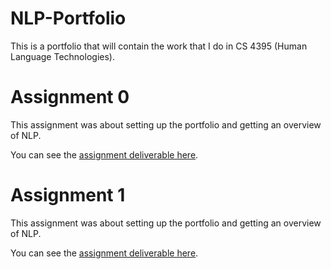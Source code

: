 # NLP-Portfolio
This is a portfolio that will contain the work that I do in CS 4395 (Human Language Technologies).

# Assignment 0

This assignment was about setting up the portfolio and getting an overview of NLP.

You can see the [assignment deliverable here](https://github.com/srp0223/NLP-Portfolio/blob/main/Overview_of_NLP.pdf).

# Assignment 1

This assignment was about setting up the portfolio and getting an overview of NLP.

You can see the [assignment deliverable here](https://github.com/srp0223/NLP-Portfolio/blob/main/Homework1_srp180014.py).
